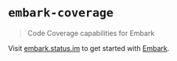 # `embark-coverage`

> Code Coverage capabilities for Embark

Visit [embark.status.im](https://embark.status.im/) to get started with
[Embark](https://github.com/embark-framework/embark).
